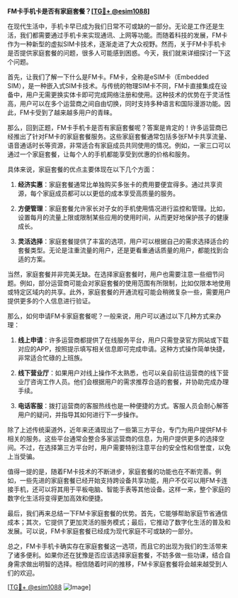 **FM卡手机卡是否有家庭套餐？[[TG💪+ @esim1088](https://t.me/s/esim1088)]**

在现代生活中，手机卡早已成为我们日常不可或缺的一部分。无论是工作还是生活，我们都需要通过手机卡来实现通讯、上网等功能。而随着科技的发展，FM卡作为一种新型的虚拟SIM卡技术，逐渐走进了大众视野。然而，关于FM卡手机卡是否提供家庭套餐的问题，很多人可能感到困惑。今天，我们就来详细探讨一下这个问题。

首先，让我们了解一下什么是FM卡。FM卡，全称是eSIM卡（Embedded SIM），是一种嵌入式SIM卡技术。与传统的物理SIM卡不同，FM卡直接集成在设备中，用户无需更换实体卡即可完成网络注册和使用。这种技术的优势在于灵活性高，用户可以在多个运营商之间自由切换，同时支持多种语言和国际漫游功能。因此，FM卡受到了越来越多用户的青睐。

那么，回到正题，FM卡手机卡是否有家庭套餐呢？答案是肯定的！许多运营商已经推出了针对FM卡的家庭套餐服务。这些家庭套餐通常包括多张FM卡共享流量、语音通话时长等资源，非常适合有家庭成员共同使用的情况。例如，一家三口可以通过一个家庭套餐，让每个人的手机都能享受到优惠的价格和服务。

具体来说，家庭套餐的优点主要体现在以下几个方面：

1. **经济实惠**：家庭套餐通常比单独购买多张卡的费用要便宜得多。通过共享资源，每个家庭成员都可以以更低的成本享受高质量的服务。
   
2. **方便管理**：家庭套餐允许家长对子女的手机使用情况进行监控和管理。比如，设置每月的流量上限或限制某些应用的使用时间，从而更好地保护孩子的健康成长。

3. **灵活选择**：家庭套餐提供了丰富的选项，用户可以根据自己的需求选择适合的套餐类型。无论是注重流量的用户，还是更看重通话质量的用户，都能找到合适的方案。

当然，家庭套餐并非完美无缺。在选择家庭套餐时，用户也需要注意一些细节问题。例如，部分运营商可能会对家庭套餐的使用范围有所限制，比如仅限本地使用或特定区域内的共享。此外，家庭套餐的开通流程可能会稍微复杂一些，需要用户提供更多的个人信息进行验证。

那么，如何申请FM卡家庭套餐呢？一般来说，用户可以通过以下几种方式来办理：

1. **线上申请**：许多运营商都提供了在线服务平台，用户只需登录官方网站或下载对应的APP，按照提示填写相关信息即可完成申请。这种方式操作简单快捷，非常适合忙碌的上班族。

2. **线下营业厅**：如果用户对线上操作不太熟悉，也可以亲自前往运营商的线下营业厅咨询工作人员。他们会根据用户的需求推荐合适的套餐，并协助完成办理手续。

3. **电话客服**：拨打运营商的客服热线也是一种便捷的方式。客服人员会耐心解答用户的疑问，并指导其如何进行下一步操作。

除了上述传统渠道外，近年来还涌现出了一些第三方平台，专门为用户提供FM卡相关的服务。这些平台通常会整合多家运营商的信息，为用户提供更多的选择空间。不过，在选择第三方平台时，用户需要特别注意平台的安全性和信誉度，以免上当受骗。

值得一提的是，随着FM卡技术的不断进步，家庭套餐的功能也在不断完善。例如，一些先进的家庭套餐已经开始支持跨设备共享功能，用户不仅可以用FM卡连接手机，还可以将其用于平板电脑、智能手表等其他设备。这样一来，整个家庭的数字化生活将变得更加高效和便捷。

最后，我们再来总结一下FM卡家庭套餐的优势。首先，它能够帮助家庭节省通信成本；其次，它提供了更加灵活的服务模式；最后，它推动了数字化生活的普及和发展。可以说，FM卡家庭套餐已经成为现代家庭不可或缺的一部分。

总之，FM卡手机卡确实存在家庭套餐这一选项，而且它的出现为我们的生活带来了诸多便利。如果你还在犹豫是否应该选择家庭套餐，不妨多做一些功课，结合自身需求做出明智的选择。相信随着时间的推移，FM卡家庭套餐将会越来越受到人们的欢迎。

[[TG💪+ @esim1088](https://t.me/s/esim1088) ![Image](https://i.postimg.cc/4NQfJmqS/Snipaste-2025-05-13-00-14-12.png)]